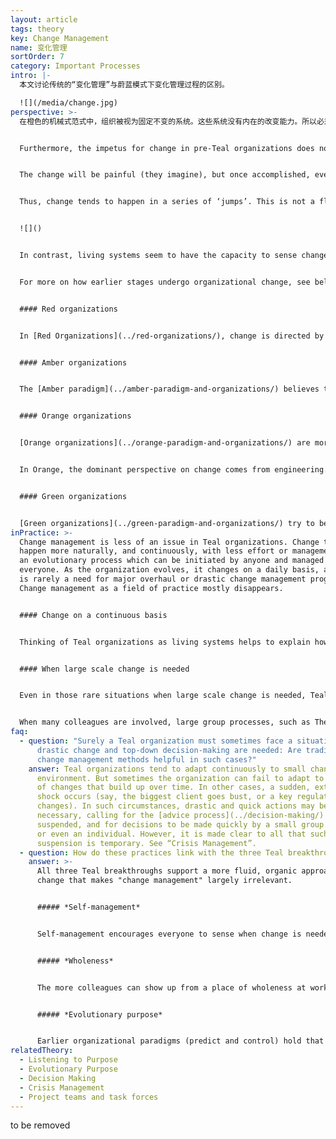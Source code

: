 ```yaml
---
layout: article
tags: theory
key: Change Management
name: 变化管理
sortOrder: 7
category: Important Processes
intro: |-
  本文讨论传统的“变化管理”与蔚蓝模式下变化管理过程的区别。

  ![](/media/change.jpg)
perspective: >-
  在橙色的机械式范式中，组织被视为固定不变的系统。这些系统没有内在的改变能力。所以必须从外部施力。这就是高级管理层的作用。他们负责确定变革的必要性，确定变革将如何实现，并确保变革发生。


  Furthermore, the impetus for change in pre-Teal organizations does not come easily. These paradigms view change as an unfortunate necessity or the result of management failure. It is the job of management to predict and/or control the future, thus eliminating surprises. Reality should conform to a well executed budget and strategic plan. When it doesn’t, managment is often slow to acknowledge their presumed failure. And when they finally accept that the world around them has changed while they were pursuing their plan, they are uncomfortable with what they see. They now have to act decisively to make up for lost time. They must impose with urgency.


  The change will be painful (they imagine), but once accomplished, everything will be fine again. And so, they hasten to redesign the machinery of the organization. Unsurprisingly, people resist change being imposed upon them. To overcome this, management may feel compelled to play on fears, and choose to blame hostile competitive forces or titanic environmental factors that threaten the organization’s survival if it doesn't react. .


  Thus, change tends to happen in a series of ‘jumps’. This is not a fluid, emergent process. It’s a series of discrete and usually disruptive movements, from one relatively static state to another.


  ![]()


  In contrast, living systems seem to have the capacity to sense change in the environment and adapt from within. In a forest, no master tree plans and dictates to the other trees what to do when rain fails to fall or when spring chooses to come early. The whole ecosystem reacts creatively, in the moment. Teal organizations approach change in a similar way. People are encouraged to act on what they sense is needed. They are not confined by static job descriptions, fixed reporting lines, or functional discipline. They react creatively to life’s emerging, non-linear changes. Change is expected. It happens naturally, all the time^\[Laloux, Frederic (2014-02-09). Reinventing Organizations: A Guide to Creating Organizations Inspired by the Next Stage of Human Consciousness (Kindle Locations 4671-4688). Nelson Parker. Kindle Edition.]


  For more on how earlier stages undergo organizational change, see below:


  #### Red organizations


  In [Red Organizations](../red-organizations/), change is directed by the boss. A Red organization can often adapt quickly in chaotic environments, because the leader can initiate rapid change, if necessary through intimidation. Change typically consists of immediate reactions to threats and opportunities rather than a response to more gradual and longer term (although no less important) developments. Little attention is paid to altering ingrained patterns of employee behavior over time.


  #### Amber organizations


  The [Amber paradigm](../amber-paradigm-and-organizations/) believes the world is (or should) be essentially immutable: what was true yesterday should be true today and tomorrow. It is built around an orderly structure and formal, stable processes. Change is primarily via small improvements to enhance the excellence of existing processes and traditions. Amber organizations can display a strong resistance to the need for change, especially if the nature of the change threatens ideological boundaries or social norms. When outside forces do impose the need for change, the change is mandated top-down with little thought of how change could be planned to minimize resistance. In that sense, there is little or no "change management" to speak of. 


  #### Orange organizations


  [Orange organizations](../orange-paradigm-and-organizations/) are more likely to embrace change. Innovation is the key to outperforming competitors. Change should be constant. Unfortunately, as Orange organizations are typically structured as hierarchical pyramids, change can be difficult. Thus, the constant pursuit of change, hindered by the static nature of the organization, gave rise to "change management" and an industry of tools and consultancies to help organizations overcome their internal resistance to change.^\[For prominent theories developed to facilitate organizational change, see for instance Kurt Lewin’s three-stage model of change and John Kotter’s eight-step process for leading change.]


  In Orange, the dominant perspective on change comes from engineering. The typical steps to any change (e.g., re-organizations, re-structuring, re-branding, re-positioning, etc.) are to diagnose the current situation, design the desired future state, and then plan the change journey from here to there. For large change projects, this might involve several projects, program milestones and a central "program office" that reports to the top leadership. This kind of change planning is typically performed by a small team of senior leaders or "high potentials", sometimes with the help of external consultants. When their plan is approved by senior management, it is communicated throughout the organization, often with some “burning platform” message (“we must act now, or we are doomed”) due to the perceived need to provide the necessary motivation for change. Consistent with the Orange metaphor likening the organization to a machine, the phrase “drive change” is common. Change, in others words, is done to people, not via people.


  #### Green organizations


  [Green organizations](../green-paradigm-and-organizations/) try to be more consensual. Having only a handful of people design the future state and change process sits uncomfortably with Green's ideal of empowerment. More people are likely to be involved. This might take the form of large group workshops and innovative facilitation techniques (think for instance, Appreciative Inquiry, Theory U, Open Space, etc.) in which a large number of colleagues participate. The every-day hierarchical structure of the organization is suspended temporarily to make room for an organic process of collective intelligence. The outcomes are then fed back into the traditional structures and processes of the organization. Involving a larger number of colleagues in the planning of change can feel risky for the senior leadership (what if the group veers in a direction we don't want?), but it tends to increase the buy-in of employees and improve future designs by capturing the insights of collective intelligence.
inPractice: >-
  Change management is less of an issue in Teal organizations. Change tends to
  happen more naturally, and continuously, with less effort or management. It's
  an evolutionary process which can be initiated by anyone and managed by
  everyone. As the organization evolves, it changes on a daily basis, and there
  is rarely a need for major overhaul or drastic change management programs.
  Change management as a field of practice mostly disappears.


  #### Change on a continuous basis


  Thinking of Teal organizations as living systems helps to explain how change unfolds within them. Living systems have a capacity to sense change in the environment and adapt. They react creatively, in the moment. Teal organizations deal with change in a similar way. People are free to act on what they sense is needed. They are not restricted by static job descriptions, reporting lines and functional units. They can react to emerging events. Specific methods embedded in the organization allow space for people to listen to the organization's purpose and the change it may require. When everyone is free to sense the need for change, and to act on it, change is a given; it happens naturally, everywhere, all the time, mostly without great pain or effort. Major disruptive change efforts (as we know them from more traditional organizations) largely disappear.


  #### When large scale change is needed


  Even in those rare situations when large scale change is needed, Teal organizations naturally work to involve all those affected by the change in determining the appropriate response. In most cases, Teal organizations will uphold the advice process, even if it means including the entire organization. Experience has shown that, in most cases, colleagues have the maturity to participate in even painful decisions and the ingenuity to come up with creative solutions.


  When many colleagues are involved, large group processes, such as Theory U, Appreciative Inquiry, Open Space or others may be used to effectively surface a collective understanding and to crystallize a vision of the future. To what degree do change projects then need to be formally planned and followed up? As is often true within the Teal paradigm, form follows function. For instance, if there are many interdependencies, very tight deadlines, or high degrees of risk, more formal planning and follow-up might be needed. In other cases, a common, clear understanding of the future is all that is required. Groups of people launch the necessary projects to manifest the collective vision. If that fails to happen, the system will self-correct: someone will speak up to initiate further change.
faq:
  - question: "Surely a Teal organization must sometimes face a situation where
      drastic change and top-down decision-making are needed: Are traditional
      change management methods helpful in such cases?"
    answer: Teal organizations tend to adapt continuously to small changes in the
      environment. But sometimes the organization can fail to adapt to a number
      of changes that build up over time. In other cases, a sudden, external
      shock occurs (say, the biggest client goes bust, or a key regulation
      changes). In such circumstances, drastic and quick actions may be
      necessary, calling for the [advice process](../decision-making/) to be
      suspended, and for decisions to be made quickly by a small group of people
      or even an individual. However, it is made clear to all that such a
      suspension is temporary. See “Crisis Management”.
  - question: How do these practices link with the three Teal breakthroughs?
    answer: >-
      All three Teal breakthroughs support a more fluid, organic approach to
      change that makes "change management" largely irrelevant.


      ##### *Self-management*


      Self-management encourages everyone to sense when change is needed and to initiate the necessary actions to make it happen. No longer do people wait for a mandate for change to come from someone higher up the chain of command.


      ##### *Wholeness*


      The more colleagues can show up from a place of wholeness at work, the better they can sense changes in the environment and what the organization's purpose might call for. An environment that feels safe and trusting will also make it easier to enlist colleagues in the need for change, especially when the proposed change might be risky or painful.


      ##### *Evolutionary purpose*


      Earlier organizational paradigms (predict and control) hold that that it is up to senior management to determine what the objectives of the organization should be and to initiate any change programs needed to achieve them. In Teal, as long as people’s actions are being guided by their “listening” to the organization’s purpose and sensing/responding to changes in the environment, there is no need for "change management".
relatedTheory:
  - Listening to Purpose
  - Evolutionary Purpose
  - Decision Making
  - Crisis Management
  - Project teams and task forces
---
```

to be removed